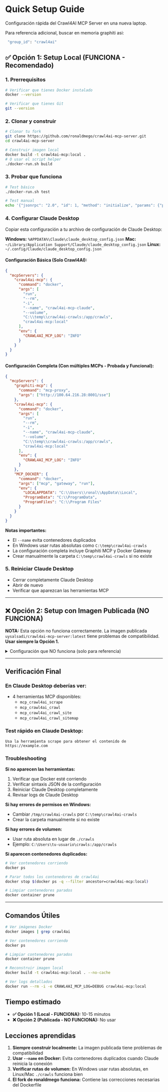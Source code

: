 # Quick Setup Guide

Configuración rápida del Crawl4AI MCP Server en una nueva laptop.

Para referencia adicional, buscar en memoria graphiti asi:
```bash
 "group_id": "crawl4ai"
 ```

## ✅ Opción 1: Setup Local (FUNCIONA - Recomendado)

### 1. Prerrequisitos
```bash
# Verificar que tienes Docker instalado
docker --version

# Verificar que tienes Git
git --version
```

### 2. Clonar y construir
```bash
# Clonar tu fork
git clone https://github.com/ronaldmego/crawl4ai-mcp-server.git
cd crawl4ai-mcp-server

# Construir imagen local
docker build -t crawl4ai-mcp:local .
# O usar el script helper
./docker-run.sh build
```

### 3. Probar que funciona
```bash
# Test básico
./docker-run.sh test

# Test manual
echo '{"jsonrpc": "2.0", "id": 1, "method": "initialize", "params": {"protocolVersion": "2024-11-05", "capabilities": {}, "clientInfo": {"name": "test", "version": "1.0"}}}' | docker run --rm -i crawl4ai-mcp:local
```

### 4. Configurar Claude Desktop
Copiar esta configuración a tu archivo de configuración de Claude Desktop:

**Windows:** `%APPDATA%\Claude\claude_desktop_config.json`
**Mac:** `~/Library/Application Support/Claude/claude_desktop_config.json`
**Linux:** `~/.config/Claude/claude_desktop_config.json`

#### Configuración Básica (Solo Crawl4AI):
```json
{
  "mcpServers": {
    "crawl4ai-mcp": {
      "command": "docker",
      "args": [
        "run",
        "--rm",
        "-i",
        "--name", "crawl4ai-mcp-claude",
        "--volume",
        "C:\\temp\\crawl4ai-crawls:/app/crawls",
        "crawl4ai-mcp:local"
      ],
      "env": {
        "CRAWL4AI_MCP_LOG": "INFO"
      }
    }
  }
}
```

#### Configuración Completa (Con múltiples MCPs - Probada y Funcional):
```json
{
  "mcpServers": {
    "graphiti-mcp": {
      "command": "mcp-proxy",
      "args": ["http://100.64.216.28:8001/sse"]
    },
    "crawl4ai-mcp": {
      "command": "docker",
      "args": [
        "run",
        "--rm",
        "-i",
        "--name", "crawl4ai-mcp-claude",
        "--volume",
        "C:\\temp\\crawl4ai-crawls:/app/crawls",
        "crawl4ai-mcp:local"
      ],
      "env": {
        "CRAWL4AI_MCP_LOG": "INFO"
      }
    },
    "MCP_DOCKER": {
      "command": "docker",
      "args": ["mcp", "gateway", "run"],
      "env": {
        "LOCALAPPDATA": "C:\\Users\\ronal\\AppData\\Local",
        "ProgramData": "C:\\ProgramData",
        "ProgramFiles": "C:\\Program Files"
      }
    }
  }
}
```

**Notas importantes:**
- El `--name` evita contenedores duplicados
- En Windows usar rutas absolutas como `C:\temp\crawl4ai-crawls`
- La configuración completa incluye Graphiti MCP y Docker Gateway
- Crear manualmente la carpeta `C:\temp\crawl4ai-crawls` si no existe

### 5. Reiniciar Claude Desktop
- Cerrar completamente Claude Desktop
- Abrir de nuevo
- Verificar que aparezcan las herramientas MCP

---

## ❌ Opción 2: Setup con Imagen Publicada (NO FUNCIONA)

**NOTA:** Esta opción no funciona correctamente. La imagen publicada `uysalsadi/crawl4ai-mcp-server:latest` tiene problemas de compatibilidad. **Usar siempre la Opción 1.**

<details>
<summary>Configuración que NO funciona (solo para referencia)</summary>

```json
{
  "mcpServers": {
    "crawl4ai-mcp": {
      "command": "docker",
      "args": [
        "run",
        "--rm",
        "-i",
        "--volume",
        "/tmp/crawl4ai-crawls:/app/crawls",
        "uysalsadi/crawl4ai-mcp-server:latest"
      ],
      "env": {
        "CRAWL4AI_MCP_LOG": "INFO"
      }
    }
  }
}
```
</details>

---

## Verificación Final

### En Claude Desktop deberías ver:
- 4 herramientas MCP disponibles:
  - `mcp_crawl4ai_scrape`
  - `mcp_crawl4ai_crawl` 
  - `mcp_crawl4ai_crawl_site`
  - `mcp_crawl4ai_crawl_sitemap`

### Test rápido en Claude Desktop:
```
Usa la herramienta scrape para obtener el contenido de https://example.com
```

### Troubleshooting

**Si no aparecen las herramientas:**
1. Verificar que Docker esté corriendo
2. Verificar sintaxis JSON de la configuración
3. Reiniciar Claude Desktop completamente
4. Revisar logs de Claude Desktop

**Si hay errores de permisos en Windows:**
- Cambiar `/tmp/crawl4ai-crawls` por `C:\temp\crawl4ai-crawls`
- Crear la carpeta manualmente si no existe

**Si hay errores de volumen:**
- Usar ruta absoluta en lugar de `./crawls`
- Ejemplo: `C:\Users\tu-usuario\crawls:/app/crawls`

**Si aparecen contenedores duplicados:**
```bash
# Ver contenedores corriendo
docker ps

# Parar todos los contenedores de crawl4ai
docker stop $(docker ps -q --filter ancestor=crawl4ai-mcp:local)

# Limpiar contenedores parados
docker container prune
```

---

## Comandos Útiles

```bash
# Ver imágenes Docker
docker images | grep crawl4ai

# Ver contenedores corriendo
docker ps

# Limpiar contenedores parados
docker container prune

# Reconstruir imagen local
docker build -t crawl4ai-mcp:local . --no-cache

# Ver logs detallados
docker run --rm -i -e CRAWL4AI_MCP_LOG=DEBUG crawl4ai-mcp:local
```

## Tiempo estimado
- **✅ Opción 1 (Local - FUNCIONA):** 10-15 minutos
- **❌ Opción 2 (Publicada - NO FUNCIONA):** No usar

## Lecciones aprendidas
1. **Siempre construir localmente:** La imagen publicada tiene problemas de compatibilidad
2. **Usar `--name` en Docker:** Evita contenedores duplicados cuando Claude reinicia la conexión
3. **Verificar rutas de volumen:** En Windows usar rutas absolutas, en Linux/Mac `./crawls` funciona bien
4. **El fork de ronaldmego funciona:** Contiene las correcciones necesarias del Dockerfile
